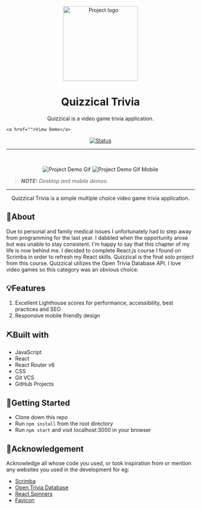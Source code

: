 <div align="center">

<!-- Add your project logo if you have any -->
<img width=200px height=200px src="images/Quizzical-logo.png" alt="Project logo">

</div>

<h1 align="center">Quizzical Trivia</h1>

 <p align="center">
 	<!-- Add your tagline or very short intro of your project -->
   Quizzical is a video game trivia application.
    <br />

    <a href="">View Demo</a>
</p>

<div align="center">

<!-- Use Shields website (link in acknowledgement section) to generate these for your repo or just replace the links here with yours -->

[![Status](https://img.shields.io/badge/Quizzical-Live-blue?style=for-the-badge)]()

</div>

<hr />
<br />

<div align="center">

<!-- Add your project demo gif here -->

![Project Demo Gif](https://media.giphy.com/media/bS69QlrmMOoXGhlFMa/giphy.gif)
![Project Demo Gif Mobile](https://media.giphy.com/media/QzA9Lo1uYj32iI5lPL/giphy.gif)

</div>

<!-- You may write notes in your readme this way if you want to, it looks good and also different from other text -->

> _**NOTE:** Desktop and mobile demos._

<hr />

<p align="center">Quizzical Trivia is a simple multiple choice video game trivia application. </p>

## 🧐About

Due to personal and family medical issues I unfortunately had to step away from programming for the last year. I dabbled when the opportunity arose but was unable to stay consistent. I'm happy to say that this chapter of my life is now behind me. I decided to complete React.js course I found on Scrimba in order to refresh my React skills. Quizzical is the final solo project from this course. Quizzical utilizes the Open Trivia Database API. I love video games so this category was an obvious choice. 

## 💡Features

1. Excellent Lighthouse scores for performance, accessibility, best practices and SEO
2. Responsive mobile friendly design

## ⛏️Built with

- JavaScript
- React
- React Router v6
- CSS
- Git VCS
- GitHub Projects

## 🏁Getting Started

- Clone down this repo
- Run `npm install` from the root directory
- Run `npm start` and visit localhost:3000 in your browser

## 🎉Acknowledgement

Acknowledge all whose code you used, or took inspiration from or mention any websites you used in the development for eg:

-   [Scrimba](https://scrimba.com)
-   [Open Trivia Database](https://opentdb.com)
-   [React Spinners](https://www.npmjs.com/package/react-spinners)
-   [Favicon](https://favicon.io/)
